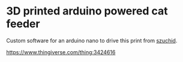 # 3D printed arduino powered cat feeder

Custom software for an arduino nano to drive this print from [szuchid](https://www.thingiverse.com/szuchid/designs).

https://www.thingiverse.com/thing:3424616
